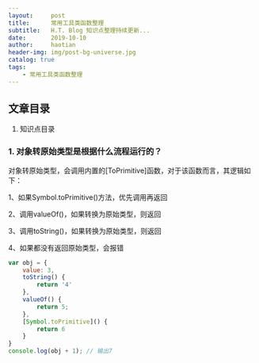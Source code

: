 ```yaml
---
layout:     post
title:      常用工具类函数整理
subtitle:   H.T. Blog 知识点整理持续更新...
date:       2019-10-10
author:     haotian
header-img: img/post-bg-universe.jpg
catalog: true
tags:
    - 常用工具类函数整理
---
```


## 文章目录
1. 知识点目录

### 1. 对象转原始类型是根据什么流程运行的？
对象转原始类型，会调用内置的[ToPrimitive]函数，对于该函数而言，其逻辑如下：

1、如果Symbol.toPrimitive()方法，优先调用再返回 

2、调用valueOf()，如果转换为原始类型，则返回

3、调用toString()，如果转换为原始类型，则返回

4、如果都没有返回原始类型，会报错
```js
var obj = {
    value: 3,
    toString() {
        return '4'
    },
    valueOf() {
        return 5;
    },
    [Symbol.toPrimitive]() {
        return 6
    }
}
console.log(obj + 1); // 输出7
```